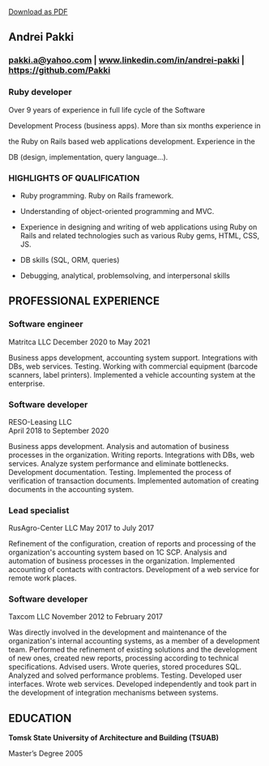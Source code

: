 [Download as PDF](https://github.com/Pakki/pakki/blob/main/Andrei%20Pakki%20software%20developer.pdf)

## Andrei Pakki 
### **pakki.a@yahoo.com | www.linkedin.com/in/andrei-pakki | https://github.com/Pakki**

### **Ruby developer**

Over 9 years of experience in full life cycle of the Software

Development Process (business apps). More than six months experience in

the Ruby on Rails based web applications development. Experience in the

DB (design, implementation, query language...).

### **HIGHLIGHTS OF QUALIFICATION**

-   Ruby programming. Ruby on Rails framework.
    
-   Understanding of object-oriented programming and MVC.
    
-   Experience in designing and writing of web applications using Ruby on Rails and related technologies such as various Ruby gems, HTML, CSS, JS.
    
-   DB skills (SQL, ORM, queries)
    
-   Debugging, analytical, problemsolving, and interpersonal skills

    
## **PROFESSIONAL EXPERIENCE**
    
### Software engineer
    
Matritca LLC
December 2020 to May 2021
    
Business apps development, accounting system support. Integrations with DBs, web services. Testing. Working with commercial equipment (barcode scanners, label printers). Implemented a vehicle accounting system at the enterprise.
    
### Software developer
    
RESO-Leasing LLC  
April 2018 to September 2020
    
Business apps development. Analysis and automation of business processes in the organization. Writing reports. Integrations with DBs, web services. Analyze system performance and eliminate bottlenecks. Development documentation. Testing. Implemented the process of verification of transaction documents. Implemented automation of creating documents in the accounting system.

### Lead specialist

RusAgro-Center LLC May 2017 to July 2017

Refinement of the configuration, creation of reports and processing of the organization's accounting system based on 1C SCP. Analysis and automation of business processes in the organization. Implemented accounting of contacts with contractors. Development of a web service for remote work places.

### Software developer

Taxcom LLC
November 2012 to February 2017

Was directly involved in the development and maintenance of the organization's internal accounting systems, as a member of a development team. Performed the refinement of existing solutions and the development of new ones, created new reports, processing according to technical specifications. Advised users. Wrote queries, stored procedures SQL. Analyzed and solved performance problems. Testing. Developed user interfaces. Wrote web services. Developed independently and took part in the development of integration mechanisms between systems.

## **EDUCATION**
**Tomsk State University of Architecture and Building (TSUAB)**

Master’s Degree 2005

<!--
**Pakki/pakki** is a ✨ _special_ ✨ repository because its `README.md` (this file) appears on your GitHub profile.

Here are some ideas to get you started:

- 🔭 I’m currently working on ...
- 🌱 I’m currently learning ...
- 👯 I’m looking to collaborate on ...
- 🤔 I’m looking for help with ...
- 💬 Ask me about ...
- 📫 How to reach me: ...
- 😄 Pronouns: ...
- ⚡ Fun fact: ...
-->
